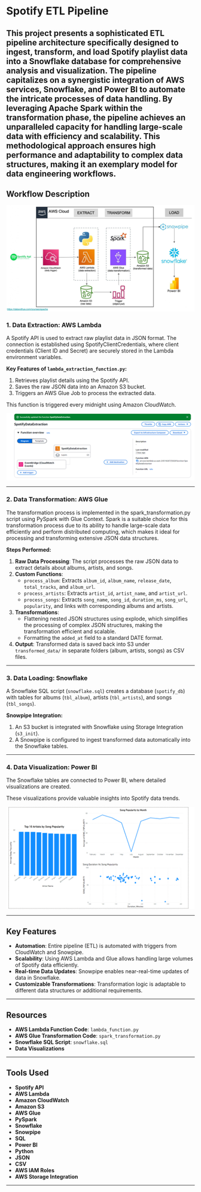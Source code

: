 # Spotify ETL Pipeline

This project presents a sophisticated ETL pipeline architecture specifically designed to ingest, transform, and load Spotify playlist data into a Snowflake database for comprehensive analysis and visualization.
The pipeline capitalizes on a synergistic integration of AWS services, Snowflake, and Power BI to automate the intricate processes of data handling.
By leveraging Apache Spark within the transformation phase, the pipeline achieves an unparalleled capacity for handling large-scale data with efficiency and scalability.
This methodological approach ensures high performance and adaptability to complex data structures, making it an exemplary model for data engineering workflows.
---

## Workflow Description

![Workflow](architecture.jpg)

### 1. Data Extraction: AWS Lambda
A Spotify API is used to extract raw playlist data in JSON format. The connection is established using SpotifyClientCredentials, where client credentials (Client ID and Secret) are securely stored in the Lambda environment variables.

**Key Features of `lambda_extraction_function.py`:**
1. Retrieves playlist details using the Spotify API.
2. Saves the raw JSON data into an Amazon S3 bucket.
3. Triggers an AWS Glue Job to process the extracted data.

This function is triggered every midnight using Amazon CloudWatch.

![Pipeline](extract_pipeline.png)

---

### 2. Data Transformation: AWS Glue

The transformation process is implemented in the spark_transformation.py script using PySpark with Glue Context.
Spark is a suitable choice for this transformation process due to its ability to handle large-scale data efficiently and perform distributed computing, which makes it ideal for processing and transforming extensive JSON data structures.

**Steps Performed:**
1. **Raw Data Processing**: The script processes the raw JSON data to extract details about albums, artists, and songs.
2. **Custom Functions**:
   - `process_album`: Extracts `album_id`, `album_name`, `release_date`, `total_tracks`, and `album_url`.
   - `process_artists`: Extracts `artist_id`, `artist_name`, and `artist_url`.
   - `process_songs`: Extracts `song_name`, `song_id`, `duration_ms`, `song_url`, `popularity`, and links with corresponding albums and artists.
3. **Transformations**:
   - Flattening nested JSON structures using explode, which simplifies the processing of complex JSON structures, making the transformation efficient and scalable.
   - Formatting the `added_at` field to a standard DATE format.
4. **Output**: Transformed data is saved back into S3 under `transformed_data/` in separate folders (album, artists, songs) as CSV files.

---

### 3. Data Loading: Snowflake

A Snowflake SQL script (`snowflake.sql`) creates a database (`spotify_db`) with tables for albums (`tbl_album`), artists (`tbl_artists`), and songs (`tbl_songs`).

**Snowpipe Integration:**
1. An S3 bucket  is integrated with Snowflake using Storage Integration (`s3_init`).
2. A Snowpipe is configured to ingest transformed data automatically into the Snowflake tables.

---

### 4. Data Visualization: Power BI

The Snowflake tables are connected to Power BI, where detailed visualizations are created.


These visualizations provide valuable insights into Spotify data trends.

![Data Visualization](dashboard.png)

---

## Key Features

- **Automation**: Entire pipeline (ETL) is automated with triggers from CloudWatch and Snowpipe.
- **Scalability**: Using AWS Lambda and Glue allows handling large volumes of Spotify data efficiently.
- **Real-time Data Updates**: Snowpipe enables near-real-time updates of data in Snowflake.
- **Customizable Transformations**: Transformation logic is adaptable to different data structures or additional requirements.

---

## Resources

- **AWS Lambda Function Code**: `lambda_function.py`
- **AWS Glue Transformation Code**: `spark_transformation.py`
- **Snowflake SQL Script**: `snowflake.sql`
- **Data Visualizations**

---

## Tools Used

- **Spotify API**
- **AWS Lambda**
- **Amazon CloudWatch**
- **Amazon S3**
- **AWS Glue**
- **PySpark**
- **Snowflake**
- **Snowpipe**
- **SQL**
- **Power BI**
- **Python**
- **JSON**
- **CSV**
- **AWS IAM Roles**
- **AWS Storage Integration**

---



